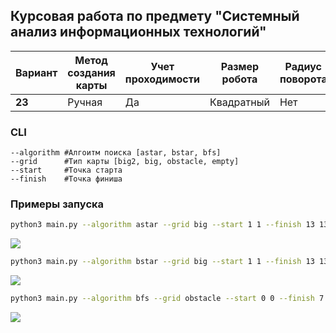 ## Курсовая работа по предмету "Системный анализ информационных технологий"
|Вариант|Метод создания карты|Учет  проходимости|Размер робота|Радиус поворота|Видимость  |Алгоритм|   
|-------|--------------------|------------------|-------------|---------------|-----------|--------|
|**23** |Ручная              |Да                |Квадратный   |Нет            |Бесконечная|B*      |

### CLI
```
--algorithm #Алгоитм поиска [astar, bstar, bfs]
--grid      #Тип карты [big2, big, obstacle, empty]
--start     #Точка старта
--finish    #Точка финиша
```

### Примеры запуска
```bash
python3 main.py --algorithm astar --grid big --start 1 1 --finish 13 13
```
<image src="./screenshots/Figure_1_a*.png" caption="B*">

```bash
python3 main.py --algorithm bstar --grid big --start 1 1 --finish 13 13
```
<image src="./screenshots/Figure_1_b*.png" caption="A*">

```bash
python3 main.py --algorithm bfs --grid obstacle --start 0 0 --finish 7 7
```
<image src="./screenshots/Figure_1_bfs.png" caption="B*">
